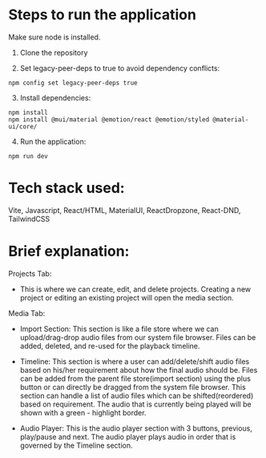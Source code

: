 # Steps to run the application

Make sure node is installed.

1. Clone the repository

2. Set legacy-peer-deps to true to avoid dependency conflicts:

```
npm config set legacy-peer-deps true
```

3. Install dependencies:

```
npm install
npm install @mui/material @emotion/react @emotion/styled @material-ui/core/
```

4. Run the application:

```
npm run dev
```

# Tech stack used:

Vite, Javascript, React/HTML, MaterialUI, ReactDropzone, React-DND, TailwindCSS

# Brief explanation:

Projects Tab:

- This is where we can create, edit, and delete projects. Creating a new project or editing an existing project will open the media section.

Media Tab:

- Import Section: This section is like a file store where we can upload/drag-drop audio files from our system file browser. Files can be added, deleted, and re-used for the playback timeline.

- Timeline: This section is where a user can add/delete/shift audio files based on his/her requirement about how the final audio should be. Files can be added from the parent file store(import section) using the plus button or can directly be dragged from the system file browser. This section can handle a list of audio files which can be shifted(reordered) based on requirement. The audio that is currently being played will be shown with a green - highlight border.

- Audio Player: This is the audio player section with 3 buttons, previous, play/pause and next. The audio player plays audio in order that is governed by the Timeline section.
